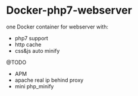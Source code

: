 # Docker-php7-webserver
one Docker container for webserver with:
* php7 support
* http cache
* css&js auto minify

@TODO
* APM
* apache real ip behind proxy
* mini php_minify
